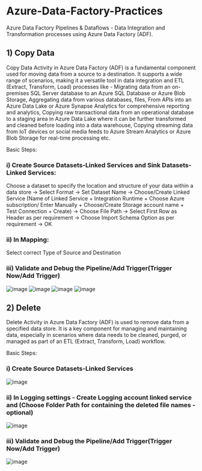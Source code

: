 # Azure-Data-Factory-Practices
Azure Data Factory Pipelines &amp; Dataflows - Data Integration and Transformation processes using Azure Data Factory (ADF).

##  1) Copy Data
Copy Data Activity in Azure Data Factory (ADF) is a fundamental component used for moving data from a source to a destination. It supports a wide range of scenarios, making it a versatile tool in data integration and ETL (Extract, Transform, Load) processes like - Migrating data from an on-premises SQL Server database to an Azure SQL Database or Azure Blob Storage, Aggregating data from various databases, files, From APIs into an Azure Data Lake or Azure Synapse Analytics for comprehensive reporting and analytics, Copying raw transactional data from an operational database to a staging area in Azure Data Lake where it can be further transformed and cleaned before loading into a data warehouse, Copying streaming data from IoT devices or social media feeds to Azure Stream Analytics or Azure Blob Storage for real-time processing etc.

Basic Steps:

### i) Create Source Datasets-Linked Services and Sink Datasets-Linked Services:
   Choose a dataset to specify the location and structure of your data within a data store -> Select Format -> Set Dataset Name -> Choose/Create Linked Service (Name of Linked Service + Integration Runtime + Choose Azure subscription/ Enter Manually + Choose/Create Storage account name + Test Connection + Create) -> Choose File Path -> Select First Row as Header as per requirement -> Choose Import Schema Option as per requirement -> OK

### ii) In Mapping:
   Select correct Type of Source and Destination

### iii) Validate and Debug the Pipeline/Add Trigger(Trigger Now/Add Trigger)


![image](https://github.com/user-attachments/assets/4c5c3263-bce9-4dfe-8eb7-23ee91bf771e)
![image](https://github.com/user-attachments/assets/8ca1b16b-fbfa-4545-a325-5a531774eb82)
![image](https://github.com/user-attachments/assets/9a9ae005-0d24-4fee-a28b-3a6677f27ca0)
![image](https://github.com/user-attachments/assets/117304a7-b669-4b01-adb2-fae7a26d119f)

##  2) Delete
Delete Activity in Azure Data Factory (ADF) is used to remove data from a specified data store. It is a key component for managing and maintaining data, especially in scenarios where data needs to be cleaned, purged, or managed as part of an ETL (Extract, Transform, Load) workflow.

Basic Steps:

### i) Create Source Datasets-Linked Services

![image](https://github.com/user-attachments/assets/45394cdc-71e0-4135-9e83-15cfcbe6147c)

### ii) In Logging settings - Create Logging account linked service and (Choose Folder Path for containing the deleted file names - optional)

![image](https://github.com/user-attachments/assets/ccb503a2-a4d1-45ef-ab5e-32b7771ba591)

### iii) Validate and Debug the Pipeline/Add Trigger(Trigger Now/Add Trigger)

![image](https://github.com/user-attachments/assets/38cf8dfa-859e-4ec1-b93b-4374929f095f)




   
   



